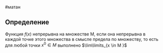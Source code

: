 #матан 
## Определение
Функция $f(x)$ непрерывна на множестве M, если она непрерывна в каждой точке этого множества в смысле предела по множеству, то есть для любой точки $x^0 \in M$ выполнено $\lim\limits_{x \in M }$